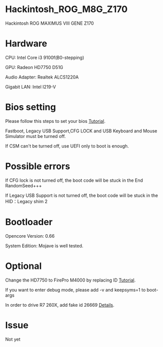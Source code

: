 # Hackintosh_ROG_M8G_Z170
Hackintosh ROG MAXIMUS VIII GENE Z170

# Hardware
CPU: Intel Core i3 9100f(B0-stepping)

GPU: Radeon HD7750 D51G 

Audio Adapter: Realtek ALCS1220A

Gigabit LAN: Intel I219-V

# Bios setting

Please follow this steps to set your bios [Tutorial](https://jingyan.baidu.com/article/90bc8fc822c5d8b752640c1c.html).

Fastboot, Legacy USB Support,CFG LOCK and USB Keyboard and Mouse Simulator must be turned off.

If CSM can't be turned off, use UEFI only to boot is enough.

# Possible errors

If CFG lock is not turned off, the boot code will be stuck in the End RandomSeed+++

If Legacy USB Support is not turned off, the boot code will be stuck in the HID：Legacy shim 2

# Bootloader

Opencore Version: 0.66

System Edition: Mojave is well tested.

# Optional

Change the HD7750 to FirePro M4000 by replacing ID [Tutorial](https://zhuanlan.zhihu.com/p/351441674).

If you want to enter debug mode, please add -v and keepsyms=1 to boot-args

In order to drive R7 260X, add fake id 26669 [Details](https://www.it610.com/article/1304122155595763712.htm).

# Issue

Not yet
